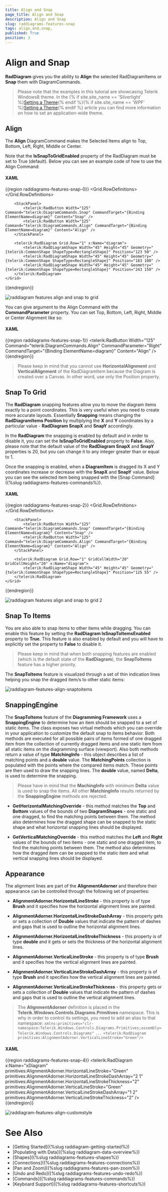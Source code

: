 ```yaml
---
title: Align and Snap 
page_title: Align and Snap 
description: Align and Snap 
slug: raddiagrams-features-snap
tags: align,and,snap,
published: True
position: 3
---
```


# Align and Snap 

__RadDiagram__ gives you the ability to __Align__ the selected RadDiagramItems or __Snap__ them with DiagramCommands.            

>Please note that the examples in this tutorial are showcasing Telerik Windows8 theme. In the {% if site.site_name == 'Silverlight' %}[Setting a Theme](http://www.telerik.com/help/silverlight/common-styling-apperance-setting-theme.html#Setting_Application-Wide_Built-In_Theme_in_the_Code-Behind){% endif %}{% if site.site_name == 'WPF' %}[Setting a Theme](http://www.telerik.com/help/wpf/common-styling-apperance-setting-theme-wpf.html#Setting_Application-Wide_Built-In_Theme_in_the_Code-Behind){% endif %} article you can find more information on how to set an application-wide theme.                

## Align

The __Align__ DiagramCommand makes the Selected Items align to Top, Bottom, Left, Right, Middle or Center.                

Note that the __IsSnapToGridEnabled__ property of the RadDiagram must be set to True (default). Below you can see an example code of how to use the Align Command:                

#### __XAML__

{{region raddiagrams-features-snap-0}}
	<Grid>
		<Grid.RowDefinitions>
			<RowDefinition Height="Auto" />
			<RowDefinition Height="*" />
		</Grid.RowDefinitions>
		
		<StackPanel>
			<telerik:RadButton Width="125" Command="telerik:DiagramCommands.Snap" CommandTarget="{Binding ElementName=diagram}" Content="Snap" />
			<telerik:RadButton Width="125" Command="telerik:DiagramCommands.Align" CommandTarget="{Binding ElementName=diagram}" Content="Align" />
		</StackPanel>
		
		<telerik:RadDiagram Grid.Row="1" x:Name="diagram">
			<telerik:RadDiagramShape Width="45" Height="45" Geometry="{telerik:CommonShape ShapeType=RectangleShape}" Position="123 50" />
			<telerik:RadDiagramShape Width="45" Height="45" Geometry="{telerik:CommonShape ShapeType=RectangleShape}" Position="183 100" />
			<telerik:RadDiagramShape Width="45" Height="45" Geometry="{telerik:CommonShape ShapeType=RectangleShape}" Position="243 150" />
		</telerik:RadDiagram>
	</Grid>
{{endregion}}

![raddiagram features align and snap to grid](images/raddiagram_features_align_and_snap_to_grid.png)

You can give argument to the Align Command with the __CommandParameter__ property. You can set Top, Bottom, Left, Right, Middle or Center Alignment like so:

#### __XAML__

{{region raddiagrams-features-snap-1}}
	<StackPanel>
		<telerik:RadButton Width="125" Command="telerik:DiagramCommands.Align" CommandParameter="Right" CommandTarget="{Binding ElementName=diagram}" Content="Align" />
	</StackPanel>
{{endregion}}

>Please keep in mind that you cannot use __HorizontalAlignment__ and __VerticalAlignment__ of the RadDiagramItem because the Diagram is created over a Canvas. In other word, use only the Position property.                    

## Snap To Grid

The __RadDiagram__ snapping features allow you to move the diagram items exactly to a point coordinates. This is very useful when you need to create more accurate layouts. Essentially __Snapping__ means changing the __RadDiagramItems Position__ by multiplying the __X__ and __Y__ coordinates by a particular value - __RadDiagram SnapX__ and __SnapY__ accordingly.                

In the __RadDiagram__ the snapping is enabled by default and in order to disable it, you can set the __IsSnapToGridEnabled__ property to __False__. Also, please note that the default value of the __RadDiagram SnapX__ and __SnapY__ properties is 20, but you can change it to any integer greater than or equal to 1.                

Once the snapping is enabled, when a __DiagramItem__ is dragged its X and Y coordinates increase or decrease with the __SnapX__ and __SnapY__ value. Below you can see the selected item being snapped with the [Snap Command]({%slug raddiagrams-features-commands%}).                

#### __XAML__

{{region raddiagrams-features-snap-2}}
	<Grid>
		<Grid.RowDefinitions>
			<RowDefinition Height="Auto" />
			<RowDefinition Height="*" />
		</Grid.RowDefinitions>
		
		<StackPanel>
			<telerik:RadButton Width="125" Command="telerik:DiagramCommands.Snap" CommandTarget="{Binding ElementName=diagram}" Content="Snap" />
			<telerik:RadButton Width="125" Command="telerik:DiagramCommands.Align" CommandTarget="{Binding ElementName=diagram}" Content="Align" />	
		</StackPanel>
		
		<telerik:RadDiagram Grid.Row="1" GridCellWidth="20" GridCellHeight="20" x:Name="diagram">
			<telerik:RadDiagramShape Width="45" Height="45" Geometry="{telerik:CommonShape ShapeType=RectangleShape}" Position="125 55" />
		</telerik:RadDiagram>
	</Grid>
{{endregion}}

![raddiagram features align and snap to grid 2](images/raddiagram_features_align_and_snap_to_grid2.png)

## Snap To Items

You are also able to snap items to other items while dragging. You can enable this feature by setting the __RadDiagram IsSnapToItemsEnabled__ property to __True__. This feature is also enabled by default and you will have to explicitly set the property to __False__ to disable it.                

>Please keep in mind that when both snapping features are enabled (which is the default state of the __RadDiagram__), the __SnapToItems__ feature has a higher priority.           

The __SnapToItems__ feature is visualized through a set of thin indication lines helping you snap the dragged item/s to other static items:

![raddiagram-features-align-snaptoitems](images/raddiagram-features-align-snaptoitems.png)

## SnappingEngine

The __SnapToItems__ feature of the __Diagramming Framework__ uses a __SnappingEngine__ to determine how an item should be snapped to a set of static items. The class exposes two virtual methods which you can override in your application to customize the default snap to items behavior. Both methods are executed for all possible pairs of items formed of one dragged item from the collection of currently dragged items and one static item from all static items on the diagramming surface (viewport). Also both methods return a value of type __MatchingInfo__ - this object describes a list of matching points and a __double__ value. The __MatchingPoints__ collection is populated with the points where the compared items match. These points are then used to draw the snapping lines. The __double__ value, named __Delta__, is used to determine the snapping.                

>Please have in mind that the __MachingInfo__ with minimum __Delta__ value is used to snap the items. All other __MatchingInfo__ results returned by the __SnappingEngine__ methods are rejected.

* __GetHorizontalMatchingOverride__ - this method matches the __Top__ and __Bottom__ values of the bounds of two __DiagramShapes__ - one static and one dragged, to find the matching points between them. The method also determines how the dragged shape can be snapped to the static shape and what horizontal snapping lines should be displayed.           

* __GetVerticalMatchingOverride__ - this method matches the __Left__ and __Right__ values of the bounds of two items - one static and one dragged item, to find the matching points between them. The method also determines how the dragged item can be snapped to the static item and what vertical snapping lines should be displayed.

## Appearance

The alignment lines are part of the __AlignmentAdorner__ and therefore their appearance can be controlled through the following set of properties:                

* __AlignmentAdorner.HorizontalLineStroke__ - this property is of type __Brush__ and it specifies how the horizontal alignment lines are painted.                        

* __AlignmentAdorner.HorizontalLineStrokeDashArray__ - this property gets or sets a collection of __Double__ values that indicate the pattern of dashes and gaps that is used to outline the horizontal alignment lines.                        

* __AlignmentAdorner.HorizontalLineStrokeThickness__ - this property is of type __double__ and it gets or sets the thickness of the horizontal alignment lines.                        

* __AlignmentAdorner.VerticalLineStroke__ - this property is of type __Brush__ and it specifies how the vertical alignment lines are painted.                        

* __AlignmentAdorner.VerticalLineStrokeDashArray__ - this property is of type __Brush__ and it specifies how the vertical alignment lines are painted.                        

* __AlignmentAdorner.VerticalLineStrokeThickness__ - this property gets or sets a collection of __Double__ values that indicate the pattern of dashes and gaps that is used to outline the vertical alignment lines.                        

>The __AlignmentAdorner__ definition is placed in the __Telerik.Windows.Controls.Diagrams.Primitives__ namespace. This is why in order to control its settings, you need to add an alias to that namespace:
>`xmlns:primitives="clr-namespace:Telerik.Windows.Controls.Diagrams.Primitives;assembly=Telerik.Windows.Controls.Diagrams"`
>`...`
>`<telerik:RadDiagram primitives:AlignmentAdorner.VerticalLineStroke="Green"/>`

#### __XAML__

{{region raddiagrams-features-snap-4}}
	<telerik:RadDiagram x:Name="xDiagram"
						primitives:AlignmentAdorner.HorizontalLineStroke="Green"
						primitives:AlignmentAdorner.HorizontalLineStrokeDashArray="2 1"
						primitives:AlignmentAdorner.HorizontalLineStrokeThickness="2"
						primitives:AlignmentAdorner.VerticalLineStroke="Green"
						primitives:AlignmentAdorner.VerticalLineStrokeDashArray="1 2"
						primitives:AlignmentAdorner.VerticalLineStrokeThickness="2" />
{{endregion}}

![raddiagram-features-align-customstyle](images/raddiagram-features-align-customstyle.png)

# See Also
 * [Getting Started]({%slug raddiagram-getting-started%})
 * [Populating with Data]({%slug raddiagram-data-overview%})
 * [Shapes]({%slug raddiagrams-features-shapes%})
 * [Connections]({%slug raddiagrams-features-connections%})
 * [Pan and Zoom]({%slug raddiagrams-features-pan-zoom%})
 * [Undo and Redo]({%slug raddiagrams-features-undo-redo%})
 * [Commands]({%slug raddiagrams-features-commands%})
 * [Keyboard Support]({%slug raddiagrams-features-shortcuts%})